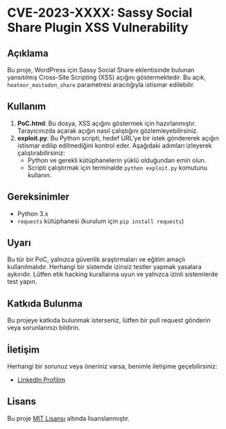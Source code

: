 # CVE-2023-XXXX: Sassy Social Share Plugin XSS Vulnerability

## Açıklama
Bu proje, WordPress için Sassy Social Share eklentisinde bulunan yansıtılmış Cross-Site Scripting (XSS) açığını göstermektedir. Bu açık, `heateor_mastodon_share` parametresi aracılığıyla istismar edilebilir.

## Kullanım
1. **PoC.html**: Bu dosya, XSS açığını göstermek için hazırlanmıştır. Tarayıcınızda açarak açığın nasıl çalıştığını gözlemleyebilirsiniz.
2. **exploit.py**: Bu Python scripti, hedef URL'ye bir istek göndererek açığın istismar edilip edilmediğini kontrol eder. Aşağıdaki adımları izleyerek çalıştırabilirsiniz:
   - Python ve gerekli kütüphanelerin yüklü olduğundan emin olun.
   - Scripti çalıştırmak için terminalde `python exploit.py` komutunu kullanın.

## Gereksinimler
- Python 3.x
- `requests` kütüphanesi (kurulum için `pip install requests`)

## Uyarı
Bu tür bir PoC, yalnızca güvenlik araştırmaları ve eğitim amaçlı kullanılmalıdır. Herhangi bir sistemde izinsiz testler yapmak yasalara aykırıdır. Lütfen etik hacking kurallarına uyun ve yalnızca izinli sistemlerde test yapın.

## Katkıda Bulunma
Bu projeye katkıda bulunmak isterseniz, lütfen bir pull request gönderin veya sorunlarınızı bildirin.

## İletişim
Herhangi bir sorunuz veya öneriniz varsa, benimle iletişime geçebilirsiniz:
- [LinkedIn Profilim](https://www.linkedin.com/in/mert-tibik-124202338/)

## Lisans
Bu proje [MIT Lisansı](LICENSE) altında lisanslanmıştır.
